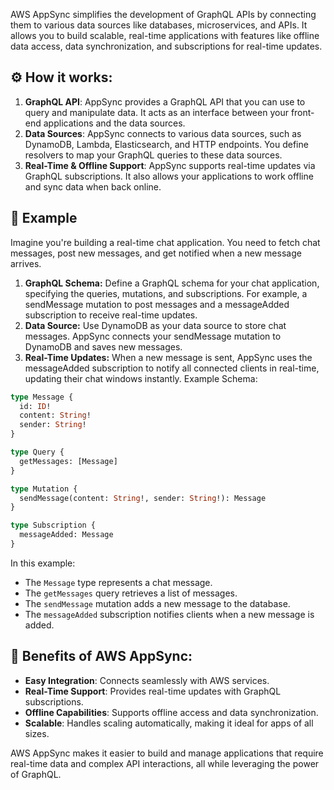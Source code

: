 AWS AppSync simplifies the development of GraphQL APIs by connecting them to various data sources like databases, microservices, and APIs. It allows you to build scalable, real-time applications with features like offline data access, data synchronization, and subscriptions for real-time updates.
## ⚙ How it works:
1. **GraphQL API**: AppSync provides a GraphQL API that you can use to query and manipulate data. It acts as an interface between your front-end applications and the data sources.
2. **Data Sources**: AppSync connects to various data sources, such as DynamoDB, Lambda, Elasticsearch, and HTTP endpoints. You define resolvers to map your GraphQL queries to these data sources.
3. **Real-Time & Offline Support**: AppSync supports real-time updates via GraphQL subscriptions. It also allows your applications to work offline and sync data when back online.
## 🎯 Example
Imagine you're building a real-time chat application. You need to fetch chat messages, post new messages, and get notified when a new message arrives.
1. **GraphQL Schema:** Define a GraphQL schema for your chat application, specifying the queries, mutations, and subscriptions. For example, a sendMessage mutation to post messages and a messageAdded subscription to receive real-time updates.
2. **Data Source:** Use DynamoDB as your data source to store chat messages. AppSync connects your sendMessage mutation to DynamoDB and saves new messages.
3. **Real-Time Updates:** When a new message is sent, AppSync uses the messageAdded subscription to notify all connected clients in real-time, updating their chat windows instantly.
Example Schema:
```GraphQL
type Message {
  id: ID!
  content: String!
  sender: String!
}

type Query {
  getMessages: [Message]
}

type Mutation {
  sendMessage(content: String!, sender: String!): Message
}

type Subscription {
  messageAdded: Message
}
```

In this example:
- The `Message` type represents a chat message.
- The `getMessages` query retrieves a list of messages.
- The `sendMessage` mutation adds a new message to the database.
- The `messageAdded` subscription notifies clients when a new message is added.
## 🚀 Benefits of AWS AppSync:
- **Easy Integration**: Connects seamlessly with AWS services.
- **Real-Time Support**: Provides real-time updates with GraphQL subscriptions.
- **Offline Capabilities**: Supports offline access and data synchronization.
- **Scalable**: Handles scaling automatically, making it ideal for apps of all sizes.

AWS AppSync makes it easier to build and manage applications that require real-time data and complex API interactions, all while leveraging the power of GraphQL.